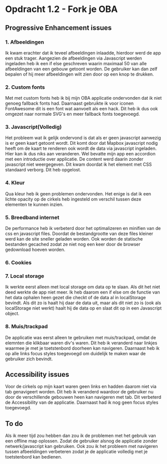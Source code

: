 # Opdracht 1.2 - Fork je OBA

## Progressive Enhancement issues
### 1. Afbeeldingen

Ik kwam erachter dat ik teveel afbeeldingen inlaadde, hierdoor werd de app een stuk trager. Aangezien de afbeeldingen via Javascript werden ingeladen heb ik een if else geschreven waarin maximaal 50 van alle afbeeldingen van een gebouw getoont worden. De gebruiker kan dan zelf bepalen of hij meer afbeeldingen wilt zien door op een knop te drukken.

### 2. Custom fonts

Met met custom fonts heb ik bij mijn OBA applicatie ondervonden dat ik niet genoeg fallback fonts had. Daarnaast gebruikte ik voor iconen FontAwesome dit is een font wat aanvoelt als een hack. Dit heb ik dus ook omgezet naar normale SVG's en meer fallback fonts toegevoegd.

### 3. Javascript(Volledig)

Het probleem wat ik gelijk ondervond is dat als er geen javascript aanwezig is er geen kaart getoont wordt. Dit komt door dat Mapbox javascript nodig heeft om de kaart te renderen ook wordt de data via javascript ingeladen. Hier kan ik dus niks aan veranderen. Wel bevatte mijn app een accordion met een introductie over applicatie. De content werd daarin zonder javascript niet weergegeven. Dit kwam doordat ik het element met CSS standaard verborg. Dit heb opgelost.

### 4. Kleur

Qua kleur heb ik geen problemen ondervonden. Het enige is dat ik een lichte opacity op de cirkels heb ingesteld om verschil tussen deze elementen te kunnen inzien.

### 5. Breedband internet
De performance heb ik verbeterd door het optimalizeren en minifien van de css en javascript files. Doordat de bestandgrootte van deze files kleiner werd kan de site sneller geladen worden. Ook worden de statische bestanden gecached zodat ze niet nog een keer door de browser gedownload hoeven worden.

### 6. Cookies


### 7. Local storage
Ik werkte eerst alleen met local storage om data op te slaan. Als dit het niet deed werkte de app niet meer. Ik heb daarom een if else om de functie van het data ophalen heen gezet die checkt of de data al in localStorage bevindt. Als dit zo is haalt hij daar de data uit, maar als dit niet zo is (ook als localStorage niet werkt) haalt hij de data op en slaat dit op in een Javascript object.

### 8. Muis/trackpad
De applicatie was eerst alleen te gebruiken met muis/trackpad, omdat de elemnten die klikbaar waren div's waren. Dit heb ik veranderd naar linkjes waarmee je met je toetstenbord doorheen kan navigeren. Daarnaast heb ik op alle links focus styles toegevoegd om duidelijk te maken waar de gebruiker zich bevindt.

## Accessibility issues

Voor de cirkels op mijn kaart waren geen links en hadden daarom niet via tab genavigeert worden. Dit heb ik veranderd waardoor de gebruiker nu door de verschillende gebouwen heen kan navigeren met tab. Dit verbeterd de Accessibility van de applicatie. Daarnaast had ik nog geen focus styles toegevoegd.

## To do

Als ik meer tijd zou hebben dan zou ik de problemen met het gebruik van een offline map oplossen. Zodat de gebruiker alsnog de applicatie zonder netwerk/javascript kan gebruiken. Ook zou ik het probleem met navigeren tussen afbeeldingen verbeteren zodat je de applicatie volledig met je toetstenbord kan bedienen.
